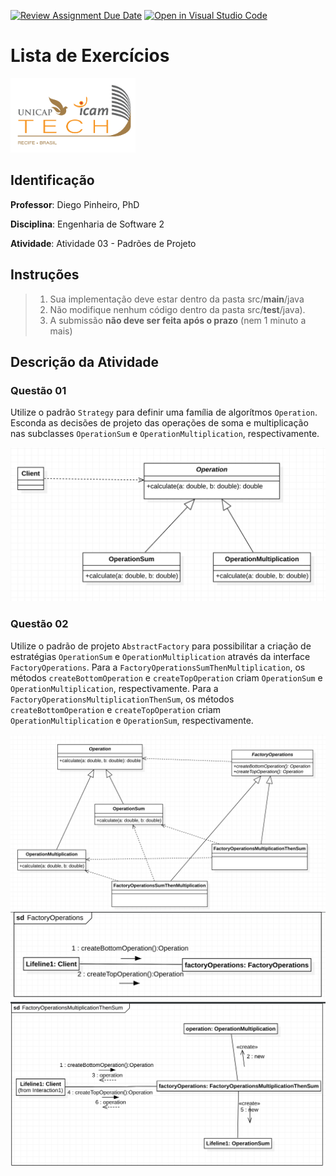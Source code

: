 [![Review Assignment Due Date](https://classroom.github.com/assets/deadline-readme-button-24ddc0f5d75046c5622901739e7c5dd533143b0c8e959d652212380cedb1ea36.svg)](https://classroom.github.com/a/uFsbA2aE)
[![Open in Visual Studio Code](https://classroom.github.com/assets/open-in-vscode-718a45dd9cf7e7f842a935f5ebbe5719a5e09af4491e668f4dbf3b35d5cca122.svg)](https://classroom.github.com/online_ide?assignment_repo_id=11680895&assignment_repo_type=AssignmentRepo)
# Lista de Exercícios
<img src="assets/images/Unicap_Icam_Tech-01.png" alt="drawing" width="200"/>

## Identificação
**Professor**: Diego Pinheiro, PhD

**Disciplina**: Engenharia de Software 2

**Atividade**: Atividade 03 - Padrões de Projeto

## Instruções 
> 1. Sua implementação deve estar dentro da pasta src/**main**/java 
> 2. Não modifique nenhum código dentro da pasta src/**test**/java).
> 3. A submissão **não deve ser feita após o prazo** (nem 1 minuto a mais)

## Descrição da Atividade
### Questão 01
Utilize o padrão `Strategy` para definir uma família de algorítmos `Operation`. Esconda as decisões de projeto das operações de soma e multiplicação nas subclasses `OperationSum` e `OperationMultiplication`, respectivamente. 

<img src="assets/images/fig1.png" alt="drawing" width="600"/>

### Questão 02
Utilize o padrão de projeto `AbstractFactory` para possibilitar a criação de estratégias `OperationSum` e `OperationMultiplication` através da interface `FactoryOperations`. Para a `FactoryOperationsSumThenMultiplication`, os métodos `createBottomOperation` e `createTopOperation` criam `OperationSum` e `OperationMultiplication`, respectivamente. Para a `FactoryOperationsMultiplicationThenSum`, os métodos `createBottomOperation` e `createTopOperation` criam `OperationMultiplication` e `OperationSum`, respectivamente.

<img src="assets/images/fig2.png" alt="drawing" width="600"/>

<img src="assets/images/fig3.png" alt="drawing" width="600"/>

<img src="assets/images/fig4.png" alt="drawing" width="600"/>

